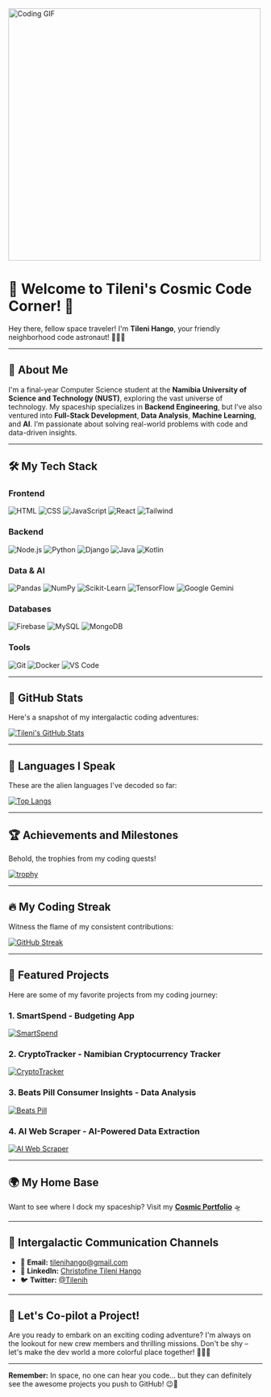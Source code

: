 <img src="https://i.pinimg.com/originals/37/9e/be/379ebe8f2a043833bededd41d4987cbd.gif" width="500" alt="Coding GIF">

# 💖 Welcome to Tileni's Cosmic Code Corner! 🚀

Hey there, fellow space traveler! I'm **Tileni Hango**, your friendly neighborhood code astronaut! 👩‍🚀✨

---

## 🌟 About Me

I'm a final-year Computer Science student at the **Namibia University of Science and Technology (NUST)**, exploring the vast universe of technology. My spaceship specializes in **Backend Engineering**, but I’ve also ventured into **Full-Stack Development**, **Data Analysis**, **Machine Learning**, and **AI**. I’m passionate about solving real-world problems with code and data-driven insights.

---

## 🛠️ My Tech Stack

### **Frontend**
![HTML](https://img.shields.io/badge/HTML-E34F26?style=flat&logo=html5&logoColor=white)
![CSS](https://img.shields.io/badge/CSS-1572B6?style=flat&logo=css3&logoColor=white)
![JavaScript](https://img.shields.io/badge/JavaScript-F7DF1E?style=flat&logo=javascript&logoColor=black)
![React](https://img.shields.io/badge/React-61DAFB?style=flat&logo=react&logoColor=black)
![Tailwind](https://img.shields.io/badge/Tailwind_CSS-06B6D4?style=flat&logo=tailwind-css&logoColor=white)

### **Backend**
![Node.js](https://img.shields.io/badge/Node.js-339933?style=flat&logo=node.js&logoColor=white)
![Python](https://img.shields.io/badge/Python-3776AB?style=flat&logo=python&logoColor=white)
![Django](https://img.shields.io/badge/Django-092E20?style=flat&logo=django&logoColor=white)
![Java](https://img.shields.io/badge/Java-007396?style=flat&logo=java&logoColor=white)
![Kotlin](https://img.shields.io/badge/Kotlin-7F52FF?style=flat&logo=kotlin&logoColor=white)

### **Data & AI**
![Pandas](https://img.shields.io/badge/Pandas-150458?style=flat&logo=pandas&logoColor=white)
![NumPy](https://img.shields.io/badge/NumPy-013243?style=flat&logo=numpy&logoColor=white)
![Scikit-Learn](https://img.shields.io/badge/Scikit_Learn-F7931E?style=flat&logo=scikit-learn&logoColor=white)
![TensorFlow](https://img.shields.io/badge/TensorFlow-FF6F00?style=flat&logo=tensorflow&logoColor=white)
![Google Gemini](https://img.shields.io/badge/Google_Gemini-4285F4?style=flat&logo=google&logoColor=white)

### **Databases**
![Firebase](https://img.shields.io/badge/Firebase-FFCA28?style=flat&logo=firebase&logoColor=black)
![MySQL](https://img.shields.io/badge/MySQL-4479A1?style=flat&logo=mysql&logoColor=white)
![MongoDB](https://img.shields.io/badge/MongoDB-47A248?style=flat&logo=mongodb&logoColor=white)

### **Tools**
![Git](https://img.shields.io/badge/Git-F05032?style=flat&logo=git&logoColor=white)
![Docker](https://img.shields.io/badge/Docker-2496ED?style=flat&logo=docker&logoColor=white)
![VS Code](https://img.shields.io/badge/VS_Code-007ACC?style=flat&logo=visual-studio-code&logoColor=white)

---

## 🚀 GitHub Stats

Here's a snapshot of my intergalactic coding adventures:

[![Tileni's GitHub Stats](https://github-readme-stats.vercel.app/api?username=Tileni97&show_icons=true&theme=radical&title_color=FF69B4&icon_color=FF1493&text_color=00FFFF&bg_color=0D1117)](https://github.com/Tileni97)

---

## 🌌 Languages I Speak

These are the alien languages I've decoded so far:

[![Top Langs](https://github-readme-stats.vercel.app/api/top-langs/?username=Tileni97&layout=compact&theme=radical&title_color=FF69B4&text_color=00FFFF&bg_color=0D1117)](https://github.com/Tileni97)

---

## 🏆 Achievements and Milestones

Behold, the trophies from my coding quests!

[![trophy](https://github-profile-trophy.vercel.app/?username=Tileni97&theme=radical&column=7)](https://github.com/ryo-ma/github-profile-trophy)

---

## 🔥 My Coding Streak

Witness the flame of my consistent contributions:

[![GitHub Streak](https://github-readme-streak-stats.herokuapp.com/?user=Tileni97&theme=radical)](https://git.io/streak-stats)

---

## 🌟 Featured Projects

Here are some of my favorite projects from my coding journey:

### **1. SmartSpend - Budgeting App**
[![SmartSpend](https://github-readme-stats.vercel.app/api/pin/?username=Tileni97&repo=SmartSpend-Budget-Tracker-App&theme=radical&title_color=FF69B4&icon_color=FF1493&text_color=00FFFF&bg_color=0D1117)](https://github.com/Tileni97/SmartSpend-Budget-Tracker-App)

### **2. CryptoTracker - Namibian Cryptocurrency Tracker**
[![CryptoTracker](https://github-readme-stats.vercel.app/api/pin/?username=Tileni97&repo=Cryptocurrency-Tracker&theme=radical&title_color=FF69B4&icon_color=FF1493&text_color=00FFFF&bg_color=0D1117)](https://github.com/Tileni97/Cryptocurrency-Tracker)

### **3. Beats Pill Consumer Insights - Data Analysis**
[![Beats Pill](https://github-readme-stats.vercel.app/api/pin/?username=Tileni97&repo=Beats-pill-consumer-insights-&theme=radical&title_color=FF69B4&icon_color=FF1493&text_color=00FFFF&bg_color=0D1117)](https://github.com/Tileni97/Beats-pill-consumer-insights-)

### **4. AI Web Scraper - AI-Powered Data Extraction**
[![AI Web Scraper](https://github-readme-stats.vercel.app/api/pin/?username=Tileni97&repo=AI-Web-Scraper&theme=radical&title_color=FF69B4&icon_color=FF1493&text_color=00FFFF&bg_color=0D1117)](https://github.com/Tileni97/AI-Web-Scraper)

---

## 🌍 My Home Base

Want to see where I dock my spaceship? Visit my **[Cosmic Portfolio](https://tilenihango.netlify.app/)** 🛸

---

## 📡 Intergalactic Communication Channels

- 💌 **Email:** [tilenihango@gmail.com](mailto:tilenihango@gmail.com)
- 🌠 **LinkedIn:** [Christofine Tileni Hango](https://www.linkedin.com/in/christofine-tileni-hango/)
- 🐦 **Twitter:** [@Tilenih](https://twitter.com/Tilenih)

---

## 🎉 Let's Co-pilot a Project!

Are you ready to embark on an exciting coding adventure? I'm always on the lookout for new crew members and thrilling missions. Don't be shy – let's make the dev world a more colorful place together! 🌈👩‍💻

---

**Remember:** In space, no one can hear you code... but they can definitely see the awesome projects you push to GitHub! 😉🚀
